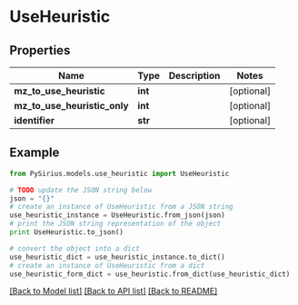 # UseHeuristic



## Properties

Name | Type | Description | Notes
------------ | ------------- | ------------- | -------------
**mz_to_use_heuristic** | **int** |  | [optional] 
**mz_to_use_heuristic_only** | **int** |  | [optional] 
**identifier** | **str** |  | [optional] 

## Example

```python
from PySirius.models.use_heuristic import UseHeuristic

# TODO update the JSON string below
json = "{}"
# create an instance of UseHeuristic from a JSON string
use_heuristic_instance = UseHeuristic.from_json(json)
# print the JSON string representation of the object
print UseHeuristic.to_json()

# convert the object into a dict
use_heuristic_dict = use_heuristic_instance.to_dict()
# create an instance of UseHeuristic from a dict
use_heuristic_form_dict = use_heuristic.from_dict(use_heuristic_dict)
```
[[Back to Model list]](../README.md#documentation-for-models) [[Back to API list]](../README.md#documentation-for-api-endpoints) [[Back to README]](../README.md)


